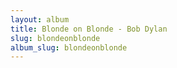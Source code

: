 ```yaml
---
layout: album
title: Blonde on Blonde - Bob Dylan
slug: blondeonblonde
album_slug: blondeonblonde
---
```

